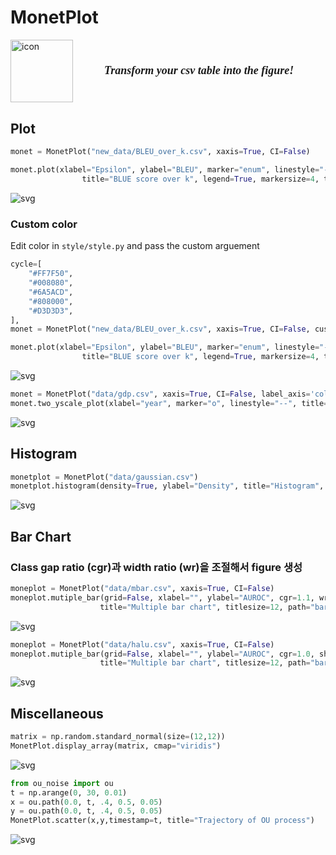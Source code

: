 # MonetPlot
<div style="display: flex; align-items: center;">
  <img src="figure/monet.jfif" alt="icon" width="100" style="margin-right: 50px;"/>
  <div>
  <p style="font-family: 'Georgia', 'Times New Roman', serif; font-size: 18px; font-style: italic;">
  <strong>Transform your csv table into the figure!</strong>
</p>
</p>
  </div>
</div>

<h2 style="margin-top: 30px;">Plot</h2>

```python
monet = MonetPlot("new_data/BLEU_over_k.csv", xaxis=True, CI=False)

monet.plot(xlabel="Epsilon", ylabel="BLEU", marker="enum", linestyle="--",   
                title="BLUE score over k", legend=True, markersize=4, titlesize=10, path="figure.png")
```


    
![svg](gallery_files/gallery_2_0.svg)
    


### Custom color
Edit color in `style/style.py` and pass the custom arguement


```python
cycle=[
    "#FF7F50",
    "#008080",
    "#6A5ACD",
    "#808000",
    "#D3D3D3",
],
monet = MonetPlot("new_data/BLEU_over_k.csv", xaxis=True, CI=False, custom=True)

monet.plot(xlabel="Epsilon", ylabel="BLEU", marker="enum", linestyle="--",   
                title="BLUE score over k", legend=True, markersize=4, titlesize=10, path="figure.png")
```


    
![svg](gallery_files/gallery_4_0.svg)
    


```python
monet = MonetPlot("data/gdp.csv", xaxis=True, CI=False, label_axis='col')
monet.two_yscale_plot(xlabel="year", marker="o", linestyle="--", title="Two y-scales plot", markersize=4, path="figure2.png")
```


    
![svg](gallery_files/gallery_5_0.svg)
    


## Histogram


```python
monetplot = MonetPlot("data/gaussian.csv")
monetplot.histogram(density=True, ylabel="Density", title="Histogram", path="histogram")
```


    
![svg](gallery_files/gallery_7_0.svg)
    


## Bar Chart 
### Class gap ratio (cgr)과 width ratio (wr)을 조절해서 figure 생성 


```python
moneplot = MonetPlot("data/mbar.csv", xaxis=True, CI=False) 
moneplot.mutiple_bar(grid=False, xlabel="", ylabel="AUROC", cgr=1.1, wr=1.4, show_value=True, 
                    title="Multiple bar chart", titlesize=12, path="barchart.png")
```


    
![svg](gallery_files/gallery_9_0.svg)
    



```python
moneplot = MonetPlot("data/halu.csv", xaxis=True, CI=False) 
moneplot.mutiple_bar(grid=False, xlabel="", ylabel="AUROC", cgr=1.0, show_value=True, 
                    title="Multiple bar chart", titlesize=12, path="barchart.png")
```


    
![svg](gallery_files/gallery_10_0.svg)
    


## Miscellaneous


```python
matrix = np.random.standard_normal(size=(12,12))
MonetPlot.display_array(matrix, cmap="viridis")
```


    
![svg](gallery_files/gallery_12_0.svg)
    



```python
from ou_noise import ou 
t = np.arange(0, 30, 0.01)
x = ou.path(0.0, t, .4, 0.5, 0.05)
y = ou.path(0.0, t, .4, 0.5, 0.05)
MonetPlot.scatter(x,y,timestamp=t, title="Trajectory of OU process")
```


    
![svg](gallery_files/gallery_13_0.svg)
